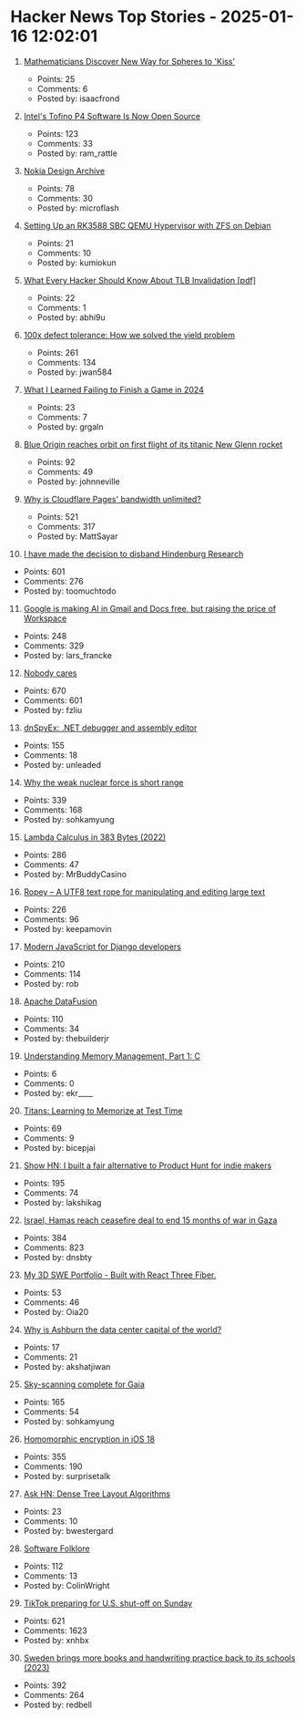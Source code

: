 # Hacker News Top Stories - 2025-01-16 12:02:01

1. [Mathematicians Discover New Way for Spheres to 'Kiss'](https://www.quantamagazine.org/mathematicians-discover-new-way-for-spheres-to-kiss-20250115/)
   - Points: 25
   - Comments: 6
   - Posted by: isaacfrond

2. [Intel's Tofino P4 Software Is Now Open Source](https://p4.org/intels-tofino-p4-software-is-now-open-source/)
   - Points: 123
   - Comments: 33
   - Posted by: ram_rattle

3. [Nokia Design Archive](https://nokiadesignarchive.aalto.fi)
   - Points: 78
   - Comments: 30
   - Posted by: microflash

4. [Setting Up an RK3588 SBC QEMU Hypervisor with ZFS on Debian](https://blog.kumio.org/posts/2025/01/bananapim7-hvm.html)
   - Points: 21
   - Comments: 10
   - Posted by: kumiokun

5. [What Every Hacker Should Know About TLB Invalidation [pdf]](https://grsecurity.net/h2hc_2024_what_every_hacker_should_know_TLB_invalidation.pdf)
   - Points: 22
   - Comments: 1
   - Posted by: abhi9u

6. [100x defect tolerance: How we solved the yield problem](https://cerebras.ai/blog/100x-defect-tolerance-how-cerebras-solved-the-yield-problem)
   - Points: 261
   - Comments: 134
   - Posted by: jwan584

7. [What I Learned Failing to Finish a Game in 2024](https://georgeallen.dev/posts/2024-failures-in-game-development/)
   - Points: 23
   - Comments: 7
   - Posted by: grgaln

8. [Blue Origin reaches orbit on first flight of its titanic New Glenn rocket](https://arstechnica.com/space/2025/01/blue-origin-reaches-orbit-on-first-flight-of-its-titanic-new-glenn-rocket/)
   - Points: 92
   - Comments: 49
   - Posted by: johnneville

9. [Why is Cloudflare Pages' bandwidth unlimited?](https://mattsayar.com/why-does-cloudflare-pages-have-such-a-generous-free-tier/)
   - Points: 521
   - Comments: 317
   - Posted by: MattSayar

10. [I have made the decision to disband Hindenburg Research](https://hindenburgresearch.com/gratitude/)
   - Points: 601
   - Comments: 276
   - Posted by: toomuchtodo

11. [Google is making AI in Gmail and Docs free, but raising the price of Workspace](https://www.theverge.com/2025/1/15/24343794/google-workspace-ai-features-free)
   - Points: 248
   - Comments: 329
   - Posted by: lars_francke

12. [Nobody cares](https://grantslatton.com/nobody-cares)
   - Points: 670
   - Comments: 601
   - Posted by: fzliu

13. [dnSpyEx: .NET debugger and assembly editor](https://github.com/dnSpyEx/dnSpy)
   - Points: 155
   - Comments: 18
   - Posted by: unleaded

14. [Why the weak nuclear force is short range](https://profmattstrassler.com/articles-and-posts/particle-physics-basics/the-astonishing-standard-model/why-the-weak-nuclear-force-is-short-range/)
   - Points: 339
   - Comments: 168
   - Posted by: sohkamyung

15. [Lambda Calculus in 383 Bytes (2022)](https://justine.lol/lambda/)
   - Points: 286
   - Comments: 47
   - Posted by: MrBuddyCasino

16. [Ropey – A UTF8 text rope for manipulating and editing large text](https://github.com/cessen/ropey)
   - Points: 226
   - Comments: 96
   - Posted by: keepamovin

17. [Modern JavaScript for Django developers](https://www.saaspegasus.com/guides/modern-javascript-for-django-developers/)
   - Points: 210
   - Comments: 114
   - Posted by: rob

18. [Apache DataFusion](https://datafusion.apache.org/)
   - Points: 110
   - Comments: 34
   - Posted by: thebuilderjr

19. [Understanding Memory Management, Part 1: C](https://educatedguesswork.org/posts/memory-management-1/)
   - Points: 6
   - Comments: 0
   - Posted by: ekr____

20. [Titans: Learning to Memorize at Test Time](https://arxiv.org/abs/2501.00663)
   - Points: 69
   - Comments: 9
   - Posted by: bicepjai

21. [Show HN: I built a fair alternative to Product Hunt for indie makers](undefined)
   - Points: 195
   - Comments: 74
   - Posted by: lakshikag

22. [Israel, Hamas reach ceasefire deal to end 15 months of war in Gaza](https://www.reuters.com/world/middle-east/gaza-ceasefire-appears-close-us-egyptian-leaders-put-focus-coming-hours-2025-01-14/)
   - Points: 384
   - Comments: 823
   - Posted by: dnsbty

23. [My 3D SWE Portfolio - Built with React Three Fiber.](https://dement.dev)
   - Points: 53
   - Comments: 46
   - Posted by: Oia20

24. [Why is Ashburn the data center capital of the world?](https://www.datacenters.com/news/why-is-ashburn-the-data-center-capital-of-the-world)
   - Points: 17
   - Comments: 21
   - Posted by: akshatjiwan

25. [Sky-scanning complete for Gaia](https://www.esa.int/ESA_Multimedia/Images/2025/01/Sky-scanning_complete_for_Gaia)
   - Points: 165
   - Comments: 54
   - Posted by: sohkamyung

26. [Homomorphic encryption in iOS 18](https://boehs.org/node/homomorphic-encryption)
   - Points: 355
   - Comments: 190
   - Posted by: surprisetalk

27. [Ask HN: Dense Tree Layout Algorithms](undefined)
   - Points: 23
   - Comments: 10
   - Posted by: bwestergard

28. [Software Folklore](http://beza1e1.tuxen.de/lore/index.html)
   - Points: 112
   - Comments: 13
   - Posted by: ColinWright

29. [TikTok preparing for U.S. shut-off on Sunday](https://www.reuters.com/technology/tiktok-preparing-us-shut-off-sunday-information-reports-2025-01-15/)
   - Points: 621
   - Comments: 1623
   - Posted by: xnhbx

30. [Sweden brings more books and handwriting practice back to its schools (2023)](https://apnews.com/article/sweden-digital-education-backlash-reading-writing-1dd964c628f76361c43dbf3964f7dbf4)
   - Points: 392
   - Comments: 264
   - Posted by: redbell

